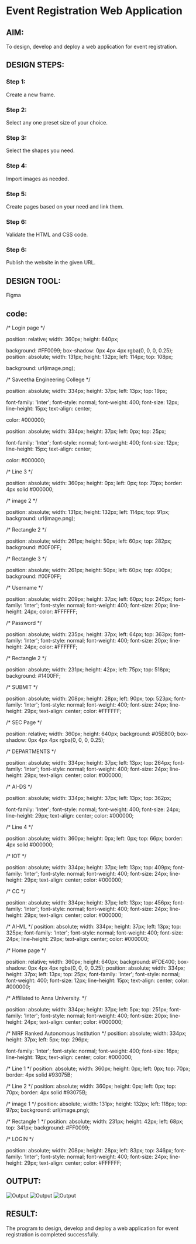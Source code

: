 # Event Registration Web Application

## AIM:
To design, develop and deploy a web application for event registration.

## DESIGN STEPS:

### Step 1:
Create a new frame.

### Step 2:
Select any one preset size of your choice.

### Step 3:
Select the shapes you need.

### Step 4:
Import images as needed.

### Step 5:
Create pages based on your need and link them.

### Step 6:

Validate the HTML and CSS code.

### Step 6:

Publish the website in the given URL.

## DESIGN TOOL:
Figma
## code:
/* Login page */

position: relative;
width: 360px;
height: 640px;

background: #FF0099;
box-shadow: 0px 4px 4px rgba(0, 0, 0, 0.25);
position: absolute;
width: 131px;
height: 132px;
left: 114px;
top: 108px;

background: url(image.png);


/* Saveetha Engineering College */


position: absolute;
width: 334px;
height: 37px;
left: 13px;
top: 19px;

font-family: 'Inter';
font-style: normal;
font-weight: 400;
font-size: 12px;
line-height: 15px;
text-align: center;

color: #000000;



position: absolute;
width: 334px;
height: 37px;
left: 0px;
top: 25px;

font-family: 'Inter';
font-style: normal;
font-weight: 400;
font-size: 12px;
line-height: 15px;
text-align: center;

color: #000000;



/* Line 3 */


position: absolute;
width: 360px;
height: 0px;
left: 0px;
top: 70px;
border: 4px solid #000000;


/* image 2 */

position: absolute;
width: 131px;
height: 132px;
left: 114px;
top: 91px;
background: url(image.png);

/* Rectangle 2 */

position: absolute;
width: 261px;
height: 50px;
left: 60px;
top: 282px;
background: #00F0FF;

/* Rectangle 3 */

position: absolute;
width: 261px;
height: 50px;
left: 60px;
top: 400px;
background: #00F0FF;


/* Username */

position: absolute;
width: 209px;
height: 37px;
left: 60px;
top: 245px;
font-family: 'Inter';
font-style: normal;
font-weight: 400;
font-size: 20px;
line-height: 24px;
color: #FFFFFF;


/* Password */

position: absolute;
width: 235px;
height: 37px;
left: 64px;
top: 363px;
font-family: 'Inter';
font-style: normal;
font-weight: 400;
font-size: 20px;
line-height: 24px;
color: #FFFFFF;


/* Rectangle 2 */

position: absolute;
width: 231px;
height: 42px;
left: 75px;
top: 518px;
background: #1400FF;


/* SUBMIT */


position: absolute;
width: 208px;
height: 28px;
left: 90px;
top: 523px;
font-family: 'Inter';
font-style: normal;
font-weight: 400;
font-size: 24px;
line-height: 29px;
text-align: center;
color: #FFFFFF;


/* SEC Page */

position: relative;
width: 360px;
height: 640px;
background: #05E800;
box-shadow: 0px 4px 4px rgba(0, 0, 0, 0.25);



/* DEPARTMENTS */


position: absolute;
width: 334px;
height: 37px;
left: 13px;
top: 264px;
font-family: 'Inter';
font-style: normal;
font-weight: 400;
font-size: 24px;
line-height: 29px;
text-align: center;
color: #000000;

/* AI-DS */

position: absolute;
width: 334px;
height: 37px;
left: 13px;
top: 362px;

font-family: 'Inter';
font-style: normal;
font-weight: 400;
font-size: 24px;
line-height: 29px;
text-align: center;
color: #000000;



/* Line 4 */


position: absolute;
width: 360px;
height: 0px;
left: 0px;
top: 66px;
border: 4px solid #000000;


/* IOT */


position: absolute;
width: 334px;
height: 37px;
left: 13px;
top: 409px;
font-family: 'Inter';
font-style: normal;
font-weight: 400;
font-size: 24px;
line-height: 29px;
text-align: center;
color: #000000;



/* CC */

position: absolute;
width: 334px;
height: 37px;
left: 13px;
top: 456px;
font-family: 'Inter';
font-style: normal;
font-weight: 400;
font-size: 24px;
line-height: 29px;
text-align: center;
color: #000000;

/* AI-ML */
position: absolute;
width: 334px;
height: 37px;
left: 13px;
top: 325px;
font-family: 'Inter';
font-style: normal;
font-weight: 400;
font-size: 24px;
line-height: 29px;
text-align: center;
color: #000000;


/* Home page */

position: relative;
width: 360px;
height: 640px;
background: #FDE400;
box-shadow: 0px 4px 4px rgba(0, 0, 0, 0.25);
position: absolute;
width: 334px;
height: 37px;
left: 13px;
top: 25px;
font-family: 'Inter';
font-style: normal;
font-weight: 400;
font-size: 12px;
line-height: 15px;
text-align: center;
color: #000000;

/* Affiliated to Anna University. */

position: absolute;
width: 334px;
height: 37px;
left: 5px;
top: 251px;
font-family: 'Inter';
font-style: normal;
font-weight: 400;
font-size: 20px;
line-height: 24px;
text-align: center;
color: #000000;

/* NIRF Ranked Autonomous Institution */
position: absolute;
width: 334px;
height: 37px;
left: 5px;
top: 296px;

font-family: 'Inter';
font-style: normal;
font-weight: 400;
font-size: 16px;
line-height: 19px;
text-align: center;
color: #000000;

/* Line 1 */
position: absolute;
width: 360px;
height: 0px;
left: 0px;
top: 70px;
border: 4px solid #93075B;

/* Line 2 */
position: absolute;
width: 360px;
height: 0px;
left: 0px;
top: 70px;
border: 4px solid #93075B;


/* image 1 */
position: absolute;
width: 131px;
height: 132px;
left: 118px;
top: 97px;
background: url(image.png);


/* Rectangle 1 */
position: absolute;
width: 231px;
height: 42px;
left: 68px;
top: 341px;
background: #FF0099;


/* LOGIN */


position: absolute;
width: 208px;
height: 28px;
left: 83px;
top: 346px;
font-family: 'Inter';
font-style: normal;
font-weight: 400;
font-size: 24px;
line-height: 29px;
text-align: center;
color: #FFFFFF;

## OUTPUT:
![Output](./IMAGE1.png)
![Output](./IMAGE2.png)
![Output](./IMAGE3.png)


## RESULT:
The program to design, develop and deploy a web application for event registration is completed successfully.